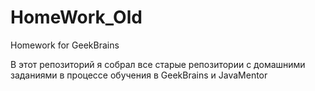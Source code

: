 # HomeWork_Old
Homework for GeekBrains

В этот репозиторий я собрал все старые репозитории с домашними заданиями в процессе обучения в GeekBrains и JavaMentor
